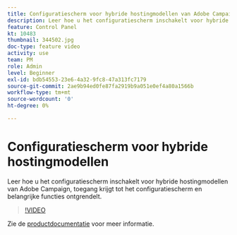 ```yaml
---
title: Configuratiescherm voor hybride hostingmodellen van Adobe Campaign
description: Leer hoe u het configuratiescherm inschakelt voor hybride hostingmodellen, toegang krijgt tot het configuratiescherm en de belangrijkste functies ontgrendelt.
feature: Control Panel
kt: 10483
thumbnail: 344502.jpg
doc-type: feature video
activity: use
team: PM
role: Admin
level: Beginner
exl-id: bdb54553-23e6-4a32-9fc8-47a313fc7179
source-git-commit: 2ae9b94ed0fe87fa2919b9a051e0ef4a80a1566b
workflow-type: tm+mt
source-wordcount: '0'
ht-degree: 0%

---
```


# Configuratiescherm voor hybride hostingmodellen

Leer hoe u het configuratiescherm inschakelt voor hybride hostingmodellen van Adobe Campaign, toegang krijgt tot het configuratiescherm en belangrijke functies ontgrendelt.

>[!VIDEO](https://video.tv.adobe.com/v/344502?quality=12)

Zie de [productdocumentatie](https://experienceleague.adobe.com/docs/control-panel/using/instances-settings/external-accounts.html?lang=nl) voor meer informatie.
